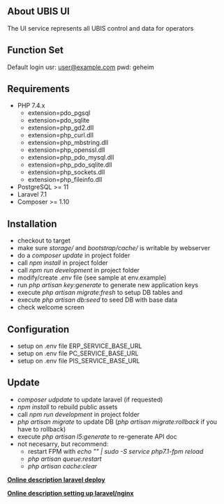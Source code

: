 ## About UBIS UI

The UI service represents all UBIS control and data for operators 

## Function Set

Default login
usr: user@example.com
pwd: geheim

## Requirements

- PHP 7.4.x
	- extension=pdo_pgsql
	- extension=pdo_sqlite
	- extension=php_gd2.dll
	- extension=php_curl.dll
	- extension=php_mbstring.dll
	- extension=php_openssl.dll
	- extension=php_pdo_mysql.dll
	- extension=php_pdo_sqlite.dll
	- extension=php_sockets.dll
	- extension=php_fileinfo.dll
- PostgreSQL >= 11
- Laravel 7.1
- Composer >= 1.10


## Installation

- checkout to target
- make sure *storage/* and *bootstrap/cache/* is writable by webserver
- do a *composer update* in project folder
- call *npm install* in project folder
- call *npm run development* in project folder
- modify/create *.env* file (see sample at env.example)
- run *php artisan key:generate* to generate new application keys 
- execute *php artisan migrate:fresh* to setup DB tables and 
- execute *php artisan db:seed* to seed DB with base data
- check welcome screen 


## Configuration

- setup on .env file ERP_SERVICE_BASE_URL
- setup on .env file PC_SERVICE_BASE_URL
- setup on .env file PIS_SERVICE_BASE_URL


## Update

- *composer udpdate* to update laravel (if requested)
- *npm install* to rebuild public assets 
- call *npm run development* in project folder
- *php artisan migrate* to update DB (*php artisan migrate:rollback* if you have to rollback)
- execute *php artisan l5:generate* to re-generate API doc
- not necesarry, but recommend:
	- restart FPM with *echo "" | sudo -S service php7.1-fpm reload*
	- *php artisan queue:restart*
	- *php artisan cache:clear*

**[Online description laravel deploy](https://laravel.com/docs/7.x/deployment)**

**[Online description setting up laravel/nginx](https://laraveldaily.com/how-to-deploy-laravel-projects-to-live-server-the-ultimate-guide/)**
